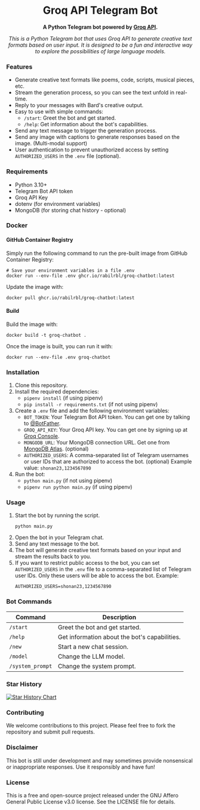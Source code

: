 <div align="center">

  # Groq API Telegram Bot
  
  **A Python Telegram bot powered by [Groq API](https://console.groq.com/).**

  *This is a Python Telegram bot that uses Groq API to generate creative text formats based on user input. It is designed to be a fun and interactive way to explore the possibilities of large language models.*

</div>

### Features

* Generate creative text formats like poems, code, scripts, musical pieces, etc.
* Stream the generation process, so you can see the text unfold in real-time.
* Reply to your messages with Bard's creative output.
* Easy to use with simple commands:
    * `/start`: Greet the bot and get started.
    * `/help`: Get information about the bot's capabilities.
* Send any text message to trigger the generation process.
* Send any image with captions to generate responses based on the image. (Multi-modal support)
* User authentication to prevent unauthorized access by setting `AUTHORIZED_USERS` in the `.env` file (optional).

### Requirements

* Python 3.10+
* Telegram Bot API token
* Groq API Key
* dotenv (for environment variables)
* MongoDB (for storing chat history - optional)

### Docker

#### GitHub Container Registry
Simply run the following command to run the pre-built image from GitHub Container Registry:

```shell
# Save your environment variables in a file .env
docker run --env-file .env ghcr.io/rabilrbl/groq-chatbot:latest
```

Update the image with:
```shell
docker pull ghcr.io/rabilrbl/groq-chatbot:latest
```

#### Build
Build the image with:
```shell
docker build -t groq-chatbot .
```
Once the image is built, you can run it with:
```shell
docker run --env-file .env groq-chatbot
```

### Installation

1. Clone this repository.
2. Install the required dependencies:
    * `pipenv install` (if using pipenv)
    * `pip install -r requirements.txt` (if not using pipenv)
3. Create a `.env` file and add the following environment variables:
    * `BOT_TOKEN`: Your Telegram Bot API token. You can get one by talking to [@BotFather](https://t.me/BotFather).
    * `GROQ_API_KEY`: Your Groq API key. You can get one by signing up at [Groq Console](https://console.groq.com/keys).
    * `MONGODB_URL`: Your MongoDB connection URL. Get one from [MongoDB Atlas](https://www.mongodb.com/cloud/atlas). (optional)
    * `AUTHORIZED_USERS`: A comma-separated list of Telegram usernames or user IDs that are authorized to access the bot. (optional) Example value: `shonan23,1234567890`
4. Run the bot:
    * `python main.py` (if not using pipenv)
    * `pipenv run python main.py` (if using pipenv)

### Usage

1. Start the bot by running the script.
   ```shell
   python main.py
   ```
2. Open the bot in your Telegram chat.
3. Send any text message to the bot.
4. The bot will generate creative text formats based on your input and stream the results back to you.
5. If you want to restrict public access to the bot, you can set `AUTHORIZED_USERS` in the `.env` file to a comma-separated list of Telegram user IDs. Only these users will be able to access the bot.
    Example:
    ```shell
    AUTHORIZED_USERS=shonan23,1234567890
    ```

### Bot Commands

| Command | Description |
| ------- | ----------- |
| `/start` | Greet the bot and get started. |
| `/help` | Get information about the bot's capabilities. |
| `/new` | Start a new chat session. |
| `/model` | Change the LLM model. |
| `/system_prompt` | Change the system prompt. |

### Star History

<a href="https://star-history.com/#rabilrbl/groq-chatbot&Date">
  <picture>
    <source media="(prefers-color-scheme: dark)" srcset="https://api.star-history.com/svg?repos=rabilrbl/groq-chatbot&type=Date&theme=dark" />
    <source media="(prefers-color-scheme: light)" srcset="https://api.star-history.com/svg?repos=rabilrbl/groq-chatbot&type=Date" />
    <img alt="Star History Chart" src="https://api.star-history.com/svg?repos=rabilrbl/groq-chatbot&type=Date" />
  </picture>
</a>

### Contributing

We welcome contributions to this project. Please feel free to fork the repository and submit pull requests.

### Disclaimer

This bot is still under development and may sometimes provide nonsensical or inappropriate responses. Use it responsibly and have fun!

### License

This is a free and open-source project released under the GNU Affero General Public License v3.0 license. See the LICENSE file for details.
